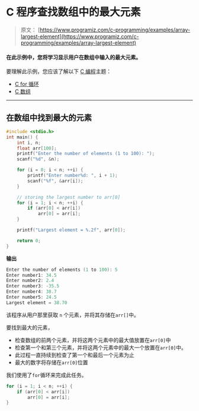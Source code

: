 # C 程序查找数组中的最大元素

> 原文： [https://www.programiz.com/c-programming/examples/array-largest-element](https://www.programiz.com/c-programming/examples/array-largest-element)

#### 在此示例中，您将学习显示用户在数组中输入的最大元素。

要理解此示例，您应该了解以下 [C 编程](/c-programming "C tutorial")主题：

*   [C for 循环](/c-programming/c-for-loop)
*   [C 数组](/c-programming/c-arrays)

* * *

## 在数组中找到最大的元素

```c
#include <stdio.h>
int main() {
    int i, n;
    float arr[100];
    printf("Enter the number of elements (1 to 100): ");
    scanf("%d", &n);

    for (i = 0; i < n; ++i) {
        printf("Enter number%d: ", i + 1);
        scanf("%f", &arr[i]);
    }

    // storing the largest number to arr[0]
    for (i = 1; i < n; ++i) {
        if (arr[0] < arr[i])
            arr[0] = arr[i];
    }

    printf("Largest element = %.2f", arr[0]);

    return 0;
} 
```

**输出**

```c
Enter the number of elements (1 to 100): 5
Enter number1: 34.5
Enter number2: 2.4
Enter number3: -35.5
Enter number4: 38.7
Enter number5: 24.5
Largest element = 38.70 
```

该程序从用户那里获取 `n` 个元素，并将其存储在`arr[]`中。

要找到最大的元素，

*   检查数组的前两个元素，并将这两个元素中的最大值放置在`arr[0]`中
*   检查第一个和第三个元素，并将这两个元素中的最大一个放置在`arr[0]`中。
*   此过程一直持续到检查了第一个和最后一个元素为止
*   最大的数字将存储在`arr[0]`位置

我们使用了`for`循环来完成此任务。

```c
for (i = 1; i < n; ++i) {
    if (arr[0] < arr[i])
        arr[0] = arr[i];
} 
```